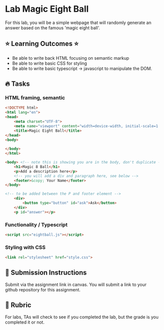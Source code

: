 # Lab Magic Eight Ball

For this lab, you will be a simple webpage that will randomly generate an answer based on the famous 'magic eight ball'. 

## :star: Learning Outcomes :star:
* Be able to write back HTML focusing on semantic markup
* Be able to write basic CSS for styling
* Be able to write basic typescript -> javascript to manipulate the DOM. 


## :fire: Tasks

### HTML framing, semantic  

```html
<!DOCTYPE html>
<html lang="en">
<head>
    <meta charset="UTF-8">
    <meta name="viewport" content="width=device-width, initial-scale=1.0">
    <title>Magic Eight Ball</title>
</head>
<body>
    
</body>
</html>
```


```html
<body> <!-- note this is showing you are in the body, don't duplicate -->
    <h1>Magic 8 Ball</h1>
    <p>Add a description here</p>
    <!-- you will add a div and paragraph here, see below -->
    <footer>&copy; Your Name</footer>
</body>
```

```html
<!-- to be added between the P and footer element -->
    <div>    
        <button type="button" id="ask">Ask</button>
    </div>
    <p id="answer"></p>
```

### Functionality / Typescript
```html
<script src="eightball.js"></script>
```


### Styling with CSS

```html
<link rel="stylesheet" href="style.css">
```


## 🚨 Submission Instructions

Submit via the assignment link in canvas. You will submit a link to your github repository for this assignment.  

## :memo: Rubric

For labs, TAs will check to see if you completed the lab, but the grade is you completed it or not. 